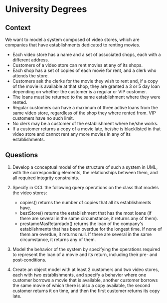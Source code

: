 # University Degrees

## Context

We want to model a system composed of video stores, which are companies that have establishments dedicated to renting movies. 

* Each video store has a name and a set of associated shops, each with a different address. 
* Customers of a video store can rent movies at any of its shops. 
* Each shop has a set of copies of each movie for rent, and a clerk who attends the store. 
* Customers ask the clerks for the movie they wish to rent and, if a copy of the movie is available at that shop, they are granted a 3 or 5 day loan depending on whether the customer is a regular or VIP customer. 
* The loans must be returned to the same establishment where they were rented. 
* Regular customers can have a maximum of three active loans from the same video store, regardless of the shop they where rented from. VIP customers have no such limit.  
* No clerk may be a customer of the establishment where he/she works. 
* If a customer returns a copy of a movie late, he/she is blacklisted in that video store and cannot rent any more movies in any of its establishments.


## Questions

1. Develop a conceptual model of the structure of such a system in UML, with the corresponding elements, the relationships between them, and all required integrity constraints. 

2. Specify in OCL the following query operations on the class that models the video stores:

    * copies() returns the number of copies that all its establishments have.
    * bestStore() returns the establishment that has the most loans (if there are several in the same circumstance, it returns any of them). 
    * prestamoMasRetardado() returns the loan of the company's establishments that has been overdue for the longest time. If none of them are overdue, it returns null. If there are several in the same circumstance, it returns any of them.

3. Model the behavior of the system by specifying the operations required to represent the loan of a movie and its return,  including their pre- and post-conditions. 

4. Create an object model with at least 2 customers and two video stores, each with two establishments, and specify a behavior where one customer borrows a movie that is available, another customer borrows the same movie of which there is also a copy available, the second customer returns it on time, and then the first customer returns its copy late.
